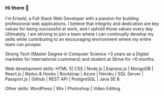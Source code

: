 ### Hi there 👋
 I'm Eriseld, a Full Stack Web Developer with a passion for building professional web applications. I believe that integrity and dedication are key values for being successful at work, and I uphold those values every day. Ultimately, I am striving to join a team where I can continually develop my skills while contributing to an encouraging environment where my entire team can prosper.

Strong Tech (Master Degree in Computer Science +3 years as a Digital marketer for international customers) and student at Strive for +6 months.

Web development skills:
HTML 5| CSS | Node.js | Express.js | MongoDB | React.js | Redux & Hooks | Bootstrap | Azure | Heroku | SQL Server | Passport.js | Github | REST API | PostgreSQL | Java SE 8.

Other skills:
WordPress | Wix | Photoshop | Video Editing.

<!--
**eriseld181/eriseld181** is a ✨ _special_ ✨ repository because its `README.md` (this file) appears on your GitHub profile.

Here are some ideas to get you started:

- 🔭 I’m currently working on ...
- 🌱 I’m currently learning ...
- 👯 I’m looking to collaborate on ...
- 🤔 I’m looking for help with ...
- 💬 Ask me about ...
- 📫 How to reach me: ...
- 😄 Pronouns: ...
- ⚡ Fun fact: ...
-->
